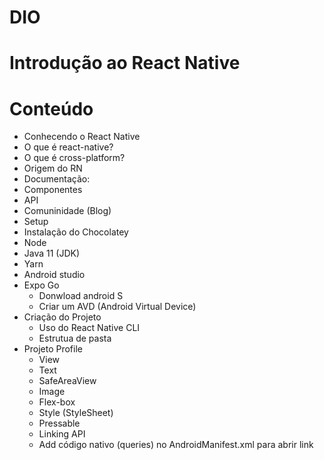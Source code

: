 # DIO
# Introdução ao React Native

# Conteúdo
 - Conhecendo o React Native
  - O que é react-native?
  - O que é cross-platform?
  - Origem do RN
-  Documentação:
  - Componentes
  - API
  - Comuninidade (Blog) 
-   Setup
  - Instalação do Chocolatey
  - Node
  - Java 11 (JDK)
  - Yarn
  - Android studio
  - Expo Go
    - Donwload android S 
    - Criar um AVD (Android Virtual Device)
- Criação do Projeto
  - Uso do React Native CLI
  - Estrutua de pasta
- Projeto Profile
  - View
  - Text
  - SafeAreaView
  - Image
  - Flex-box
  - Style (StyleSheet)
  - Pressable
  - Linking API
  - Add código nativo (queries) no AndroidManifest.xml para abrir link
